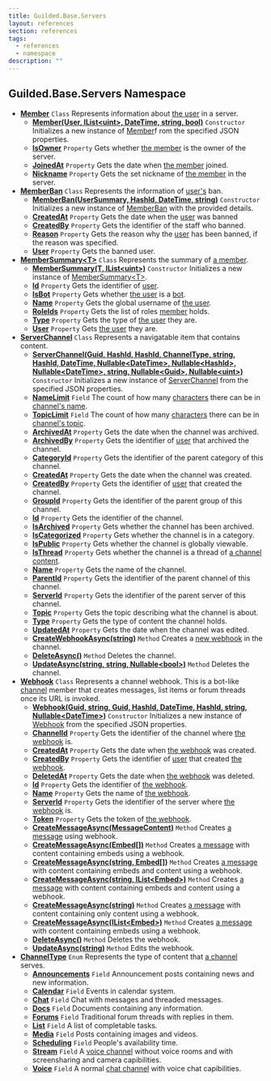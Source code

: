 ```yaml
---
title: Guilded.Base.Servers
layout: references
section: references
tags:
  - references
  - namespace
description: ""
---
```


## Guilded.Base.Servers Namespace
- **[Member](Member 'Guilded.Base.Servers.Member')** `Class`
  Represents information about [the user](User 'Guilded.Base.Users.User') in a server.
  - **[Member(User, IList&lt;uint&gt;, DateTime, string, bool)](Member.Member(User,IList_uint_,DateTime,string,bool) 'Guilded.Base.Servers.Member.Member(Guilded.Base.Users.User, System.Collections.Generic.IList<uint>, System.DateTime, string, bool)')** `Constructor`
    Initializes a new instance of [Member](Member 'Guilded.Base.Servers.Member')f rom the specified JSON properties.
  - **[IsOwner](Member.IsOwner 'Guilded.Base.Servers.Member.IsOwner')** `Property`
    Gets whether [the member](Member 'Guilded.Base.Servers.Member') is the owner of the server.
  - **[JoinedAt](Member.JoinedAt 'Guilded.Base.Servers.Member.JoinedAt')** `Property`
    Gets the date when [the member](Member 'Guilded.Base.Servers.Member') joined.
  - **[Nickname](Member.Nickname 'Guilded.Base.Servers.Member.Nickname')** `Property`
    Gets the set nickname of [the member](Member 'Guilded.Base.Servers.Member') in the server.
- **[MemberBan](MemberBan 'Guilded.Base.Servers.MemberBan')** `Class`
  Represents the information of [user's](MemberBan.User 'Guilded.Base.Servers.MemberBan.User') ban.
  - **[MemberBan(UserSummary, HashId, DateTime, string)](MemberBan.MemberBan(UserSummary,HashId,DateTime,string) 'Guilded.Base.Servers.MemberBan.MemberBan(Guilded.Base.Users.UserSummary, Guilded.Base.HashId, System.DateTime, string)')** `Constructor`
    Initializes a new instance of [MemberBan](MemberBan 'Guilded.Base.Servers.MemberBan') with the provided details.
  - **[CreatedAt](MemberBan.CreatedAt 'Guilded.Base.Servers.MemberBan.CreatedAt')** `Property`
    Gets the date when the [user](MemberBan.User 'Guilded.Base.Servers.MemberBan.User') was banned
  - **[CreatedBy](MemberBan.CreatedBy 'Guilded.Base.Servers.MemberBan.CreatedBy')** `Property`
    Gets the identifier of the staff who banned.
  - **[Reason](MemberBan.Reason 'Guilded.Base.Servers.MemberBan.Reason')** `Property`
    Gets the reason why the [user](MemberBan.User 'Guilded.Base.Servers.MemberBan.User') has been banned, if the reason was specified.
  - **[User](MemberBan.User 'Guilded.Base.Servers.MemberBan.User')** `Property`
    Gets the banned user.
- **[MemberSummary&lt;T&gt;](MemberSummary_T_ 'Guilded.Base.Servers.MemberSummary<T>')** `Class`
  Represents the summary of [a member](Member 'Guilded.Base.Servers.Member').
  - **[MemberSummary(T, IList&lt;uint&gt;)](MemberSummary_T_.MemberSummary(T,IList_uint_) 'Guilded.Base.Servers.MemberSummary<T>.MemberSummary(T, System.Collections.Generic.IList<uint>)')** `Constructor`
    Initializes a new instance of [MemberSummary&lt;T&gt;](MemberSummary_T_ 'Guilded.Base.Servers.MemberSummary<T>').
  - **[Id](MemberSummary_T_.Id 'Guilded.Base.Servers.MemberSummary<T>.Id')** `Property`
    Gets the identifier of [user](User 'Guilded.Base.Users.User').
  - **[IsBot](MemberSummary_T_.IsBot 'Guilded.Base.Servers.MemberSummary<T>.IsBot')** `Property`
    Gets whether [the user](User 'Guilded.Base.Users.User') is a [bot](UserType#Guilded.Base.Users.UserType.Bot 'Guilded.Base.Users.UserType.Bot').
  - **[Name](MemberSummary_T_.Name 'Guilded.Base.Servers.MemberSummary<T>.Name')** `Property`
    Gets the global username of [the user](User 'Guilded.Base.Users.User').
  - **[RoleIds](MemberSummary_T_.RoleIds 'Guilded.Base.Servers.MemberSummary<T>.RoleIds')** `Property`
    Gets the list of roles [member](Member 'Guilded.Base.Servers.Member') holds.
  - **[Type](MemberSummary_T_.Type 'Guilded.Base.Servers.MemberSummary<T>.Type')** `Property`
    Gets the type of [the user](User 'Guilded.Base.Users.User') they are.
  - **[User](MemberSummary_T_.User 'Guilded.Base.Servers.MemberSummary<T>.User')** `Property`
    Gets [the user](User 'Guilded.Base.Users.User') they are.
- **[ServerChannel](ServerChannel 'Guilded.Base.Servers.ServerChannel')** `Class`
  Represents a navigatable item that contains content.
  - **[ServerChannel(Guid, HashId, HashId, ChannelType, string, HashId, DateTime, Nullable&lt;DateTime&gt;, Nullable&lt;HashId&gt;, Nullable&lt;DateTime&gt;, string, Nullable&lt;Guid&gt;, Nullable&lt;uint&gt;)](ServerChannel.ServerChannel(Guid,HashId,HashId,ChannelType,string,HashId,DateTime,Nullable_DateTime_,Nullable_HashId_,Nullable_DateTime_,string,Nullable_Guid_,Nullable_uint_) 'Guilded.Base.Servers.ServerChannel.ServerChannel(Guid, Guilded.Base.HashId, Guilded.Base.HashId, Guilded.Base.Servers.ChannelType, string, Guilded.Base.HashId, System.DateTime, System.Nullable<System.DateTime>, System.Nullable<Guilded.Base.HashId>, System.Nullable<System.DateTime>, string, System.Nullable<Guid>, System.Nullable<uint>)')** `Constructor`
    Initializes a new instance of [ServerChannel](ServerChannel 'Guilded.Base.Servers.ServerChannel') from the specified JSON properties.
  - **[NameLimit](ServerChannel.NameLimit 'Guilded.Base.Servers.ServerChannel.NameLimit')** `Field`
    The count of how many [characters](https://docs.microsoft.com/en-us/dotnet/api/System.Char 'System.Char') there can be in [channel's name](ServerChannel.Name 'Guilded.Base.Servers.ServerChannel.Name').
  - **[TopicLimit](ServerChannel.TopicLimit 'Guilded.Base.Servers.ServerChannel.TopicLimit')** `Field`
    The count of how many [characters](https://docs.microsoft.com/en-us/dotnet/api/System.Char 'System.Char') there can be in [channel's topic](ServerChannel.Topic 'Guilded.Base.Servers.ServerChannel.Topic').
  - **[ArchivedAt](ServerChannel.ArchivedAt 'Guilded.Base.Servers.ServerChannel.ArchivedAt')** `Property`
    Gets the date when the channel was archived.
  - **[ArchivedBy](ServerChannel.ArchivedBy 'Guilded.Base.Servers.ServerChannel.ArchivedBy')** `Property`
    Gets the identifier of [user](User 'Guilded.Base.Users.User') that archived the channel.
  - **[CategoryId](ServerChannel.CategoryId 'Guilded.Base.Servers.ServerChannel.CategoryId')** `Property`
    Gets the identifier of the parent category of this channel.
  - **[CreatedAt](ServerChannel.CreatedAt 'Guilded.Base.Servers.ServerChannel.CreatedAt')** `Property`
    Gets the date when the channel was created.
  - **[CreatedBy](ServerChannel.CreatedBy 'Guilded.Base.Servers.ServerChannel.CreatedBy')** `Property`
    Gets the identifier of [user](User 'Guilded.Base.Users.User') that created the channel.
  - **[GroupId](ServerChannel.GroupId 'Guilded.Base.Servers.ServerChannel.GroupId')** `Property`
    Gets the identifier of the parent group of this channel.
  - **[Id](ServerChannel.Id 'Guilded.Base.Servers.ServerChannel.Id')** `Property`
    Gets the identifier of the channel.
  - **[IsArchived](ServerChannel.IsArchived 'Guilded.Base.Servers.ServerChannel.IsArchived')** `Property`
    Gets whether the channel has been archived.
  - **[IsCategorized](ServerChannel.IsCategorized 'Guilded.Base.Servers.ServerChannel.IsCategorized')** `Property`
    Gets whether the channel is in a category.
  - **[IsPublic](ServerChannel.IsPublic 'Guilded.Base.Servers.ServerChannel.IsPublic')** `Property`
    Gets whether the channel is globally viewable.
  - **[IsThread](ServerChannel.IsThread 'Guilded.Base.Servers.ServerChannel.IsThread')** `Property`
    Gets whether the channel is a thread of [a channel content](ChannelContent_TId,TServer_ 'Guilded.Base.Content.ChannelContent<TId,TServer>').
  - **[Name](ServerChannel.Name 'Guilded.Base.Servers.ServerChannel.Name')** `Property`
    Gets the name of the channel.
  - **[ParentId](ServerChannel.ParentId 'Guilded.Base.Servers.ServerChannel.ParentId')** `Property`
    Gets the identifier of the parent channel of this channel.
  - **[ServerId](ServerChannel.ServerId 'Guilded.Base.Servers.ServerChannel.ServerId')** `Property`
    Gets the identifier of the parent server of this channel.
  - **[Topic](ServerChannel.Topic 'Guilded.Base.Servers.ServerChannel.Topic')** `Property`
    Gets the topic describing what the channel is about.
  - **[Type](ServerChannel.Type 'Guilded.Base.Servers.ServerChannel.Type')** `Property`
    Gets the type of content the channel holds.
  - **[UpdatedAt](ServerChannel.UpdatedAt 'Guilded.Base.Servers.ServerChannel.UpdatedAt')** `Property`
    Gets the date when the channel was edited.
  - **[CreateWebhookAsync(string)](ServerChannel.CreateWebhookAsync(string) 'Guilded.Base.Servers.ServerChannel.CreateWebhookAsync(string)')** `Method`
    Creates a [new webhook](Webhook 'Guilded.Base.Servers.Webhook') in the channel.
  - **[DeleteAsync()](ServerChannel.DeleteAsync() 'Guilded.Base.Servers.ServerChannel.DeleteAsync()')** `Method`
    Deletes the channel.
  - **[UpdateAsync(string, string, Nullable&lt;bool&gt;)](ServerChannel.UpdateAsync(string,string,Nullable_bool_) 'Guilded.Base.Servers.ServerChannel.UpdateAsync(string, string, System.Nullable<bool>)')** `Method`
    Deletes the channel.
- **[Webhook](Webhook 'Guilded.Base.Servers.Webhook')** `Class`
  Represents a channel webhook. This is a bot-like [channel](ServerChannel 'Guilded.Base.Servers.ServerChannel') member that creates messages, list items or forum threads once its URL is invoked.
  - **[Webhook(Guid, string, Guid, HashId, DateTime, HashId, string, Nullable&lt;DateTime&gt;)](Webhook.Webhook(Guid,string,Guid,HashId,DateTime,HashId,string,Nullable_DateTime_) 'Guilded.Base.Servers.Webhook.Webhook(Guid, string, Guid, Guilded.Base.HashId, System.DateTime, Guilded.Base.HashId, string, System.Nullable<System.DateTime>)')** `Constructor`
    Initializes a new instance of [Webhook](Webhook 'Guilded.Base.Servers.Webhook') from the specified JSON properties.
  - **[ChannelId](Webhook.ChannelId 'Guilded.Base.Servers.Webhook.ChannelId')** `Property`
    Gets the identifier of the channel where [the webhook](Webhook 'Guilded.Base.Servers.Webhook') is.
  - **[CreatedAt](Webhook.CreatedAt 'Guilded.Base.Servers.Webhook.CreatedAt')** `Property`
    Gets the date when [the webhook](Webhook 'Guilded.Base.Servers.Webhook') was created.
  - **[CreatedBy](Webhook.CreatedBy 'Guilded.Base.Servers.Webhook.CreatedBy')** `Property`
    Gets the identifier of [user](User 'Guilded.Base.Users.User') that created [the webhook](Webhook 'Guilded.Base.Servers.Webhook').
  - **[DeletedAt](Webhook.DeletedAt 'Guilded.Base.Servers.Webhook.DeletedAt')** `Property`
    Gets the date when [the webhook](Webhook 'Guilded.Base.Servers.Webhook') was deleted.
  - **[Id](Webhook.Id 'Guilded.Base.Servers.Webhook.Id')** `Property`
    Gets the identifier of [the webhook](Webhook 'Guilded.Base.Servers.Webhook').
  - **[Name](Webhook.Name 'Guilded.Base.Servers.Webhook.Name')** `Property`
    Gets the name of [the webhook](Webhook 'Guilded.Base.Servers.Webhook').
  - **[ServerId](Webhook.ServerId 'Guilded.Base.Servers.Webhook.ServerId')** `Property`
    Gets the identifier of the server where [the webhook](Webhook 'Guilded.Base.Servers.Webhook') is.
  - **[Token](Webhook.Token 'Guilded.Base.Servers.Webhook.Token')** `Property`
    Gets the token of [the webhook](Webhook 'Guilded.Base.Servers.Webhook').
  - **[CreateMessageAsync(MessageContent)](Webhook.CreateMessageAsync(MessageContent) 'Guilded.Base.Servers.Webhook.CreateMessageAsync(Guilded.Base.Content.MessageContent)')** `Method`
    Creates [a message](Message 'Guilded.Base.Content.Message') using webhook.
  - **[CreateMessageAsync(Embed[])](Webhook.CreateMessageAsync(Embed[]) 'Guilded.Base.Servers.Webhook.CreateMessageAsync(Guilded.Base.Embeds.Embed[])')** `Method`
    Creates [a message](Message 'Guilded.Base.Content.Message') with content containing embeds using a webhook.
  - **[CreateMessageAsync(string, Embed[])](Webhook.CreateMessageAsync(string,Embed[]) 'Guilded.Base.Servers.Webhook.CreateMessageAsync(string, Guilded.Base.Embeds.Embed[])')** `Method`
    Creates [a message](Message 'Guilded.Base.Content.Message') with content containing embeds and content using a webhook.
  - **[CreateMessageAsync(string, IList&lt;Embed&gt;)](Webhook.CreateMessageAsync(string,IList_Embed_) 'Guilded.Base.Servers.Webhook.CreateMessageAsync(string, System.Collections.Generic.IList<Guilded.Base.Embeds.Embed>)')** `Method`
    Creates [a message](Message 'Guilded.Base.Content.Message') with content containing embeds and content using a webhook.
  - **[CreateMessageAsync(string)](Webhook.CreateMessageAsync(string) 'Guilded.Base.Servers.Webhook.CreateMessageAsync(string)')** `Method`
    Creates [a message](Message 'Guilded.Base.Content.Message') with content containing only content using a webhook.
  - **[CreateMessageAsync(IList&lt;Embed&gt;)](Webhook.CreateMessageAsync(IList_Embed_) 'Guilded.Base.Servers.Webhook.CreateMessageAsync(System.Collections.Generic.IList<Guilded.Base.Embeds.Embed>)')** `Method`
    Creates [a message](Message 'Guilded.Base.Content.Message') with content containing embeds using a webhook.
  - **[DeleteAsync()](Webhook.DeleteAsync() 'Guilded.Base.Servers.Webhook.DeleteAsync()')** `Method`
    Deletes the webhook.
  - **[UpdateAsync(string)](Webhook.UpdateAsync(string) 'Guilded.Base.Servers.Webhook.UpdateAsync(string)')** `Method`
    Edits the webhook.
- **[ChannelType](ChannelType 'Guilded.Base.Servers.ChannelType')** `Enum`
  Represents the type of content that [a channel](ServerChannel 'Guilded.Base.Servers.ServerChannel') serves.
  - **[Announcements](ChannelType#Guilded.Base.Servers.ChannelType.Announcements 'Guilded.Base.Servers.ChannelType.Announcements')** `Field`
    Announcement posts containing news and new information.
  - **[Calendar](ChannelType#Guilded.Base.Servers.ChannelType.Calendar 'Guilded.Base.Servers.ChannelType.Calendar')** `Field`
    Events in calendar system.
  - **[Chat](ChannelType#Guilded.Base.Servers.ChannelType.Chat 'Guilded.Base.Servers.ChannelType.Chat')** `Field`
    Chat with messages and threaded messages.
  - **[Docs](ChannelType#Guilded.Base.Servers.ChannelType.Docs 'Guilded.Base.Servers.ChannelType.Docs')** `Field`
    Documents containing any information.
  - **[Forums](ChannelType#Guilded.Base.Servers.ChannelType.Forums 'Guilded.Base.Servers.ChannelType.Forums')** `Field`
    Traditional forum threads with replies in them.
  - **[List](ChannelType#Guilded.Base.Servers.ChannelType.List 'Guilded.Base.Servers.ChannelType.List')** `Field`
    A list of completable tasks.
  - **[Media](ChannelType#Guilded.Base.Servers.ChannelType.Media 'Guilded.Base.Servers.ChannelType.Media')** `Field`
    Posts containing images and videos.
  - **[Scheduling](ChannelType#Guilded.Base.Servers.ChannelType.Scheduling 'Guilded.Base.Servers.ChannelType.Scheduling')** `Field`
    People's availability time.
  - **[Stream](ChannelType#Guilded.Base.Servers.ChannelType.Stream 'Guilded.Base.Servers.ChannelType.Stream')** `Field`
    A [voice channel](ChannelType#Guilded.Base.Servers.ChannelType.Voice 'Guilded.Base.Servers.ChannelType.Voice') without voice rooms and with screensharing and camera capibilities.
  - **[Voice](ChannelType#Guilded.Base.Servers.ChannelType.Voice 'Guilded.Base.Servers.ChannelType.Voice')** `Field`
    A normal [chat channel](ChannelType#Guilded.Base.Servers.ChannelType.Chat 'Guilded.Base.Servers.ChannelType.Chat') with voice chat capibilities.